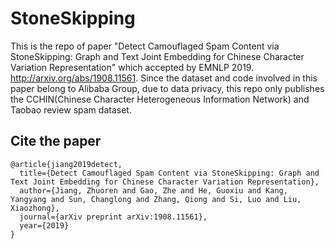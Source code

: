 # StoneSkipping

This is the repo of paper "Detect Camouflaged Spam Content via StoneSkipping: Graph and Text Joint Embedding for Chinese Character Variation Representation" which accepted by EMNLP 2019. http://arxiv.org/abs/1908.11561. Since the dataset and code involved in this paper belong to Alibaba Group, due to data privacy, this repo only publishes the CCHIN(Chinese Character Heterogeneous Information Network) and Taobao review spam dataset.

## Cite the paper

```
@article{jiang2019detect,
  title={Detect Camouflaged Spam Content via StoneSkipping: Graph and Text Joint Embedding for Chinese Character Variation Representation},
  author={Jiang, Zhuoren and Gao, Zhe and He, Guoxiu and Kang, Yangyang and Sun, Changlong and Zhang, Qiong and Si, Luo and Liu, Xiaozhong},
  journal={arXiv preprint arXiv:1908.11561},
  year={2019}
}
```
